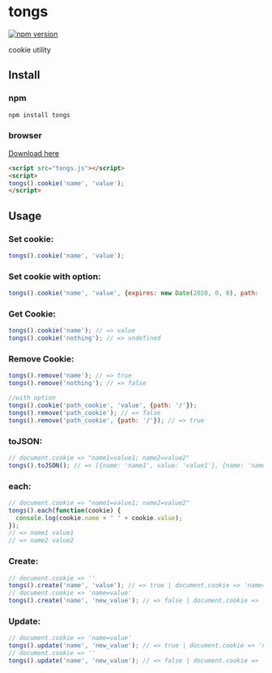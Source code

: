 tongs
=====

[![npm version](https://badge.fury.io/js/tongs.svg)](http://badge.fury.io/js/tongs)

cookie utility

Install
-------

### npm

```javascript
npm install tongs
```

### browser

[Download here](https://raw.githubusercontent.com/niwaringo/tongs/master/dist/tongs.js)

```html
<script src="tongs.js"></script>
<script>
tongs().cookie('name', 'value');
</script>
```

Usage
-----

### Set cookie:

```javascript
tongs().cookie('name', 'value');
```

### Set cookie with option:

```javascript
tongs().cookie('name', 'value', {expires: new Date(2020, 0, 8), path: '/'});
```

### Get Cookie:

```javascript
tongs().cookie('name'); // => value
tongs().cookie('nothing'); // => undefined
```

### Remove Cookie:

```javascript
tongs().remove('name'); // => true
tongs().remove('nothing'); // => false

//with option
tongs().cookie('path_cookie', 'value', {path: '/'});
tongs().remove('path_cookie'); // => false
tongs().remove('path_cookie', {path: '/'}); // => true
```

### toJSON:

```javascript
// document.cookie => "name1=value1; name2=value2"
tongs().toJSON(); // => [{name: 'name1', value: 'value1'}, {name: 'name2', value: 'value2'}]
```

### each:

```javascript
// document.cookie => "name1=value1; name2=value2"
tongs().each(function(cookie) {
  console.log(cookie.name + ' ' + cookie.value);
});
// => name1 value1
// => name2 value2
```

### Create:

```javascript
// document.cookie => ''
tongs().create('name', 'value'); // => true | document.cookie => 'name=value'
// document.cookie => 'name=value'
tongs().create('name', 'new_value'); // => false | document.cookie => 'name=value'
```

### Update:

```javascript
// document.cookie => 'name=value'
tongs().update('name', 'new_value'); // => true | document.cookie => 'name=new_value'
// document.cookie => ''
tongs().update('name', 'new_value'); // => false | document.cookie => ''
```
